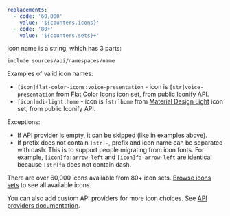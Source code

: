 ```yaml
replacements:
  - code: '60,000'
    value: '${counters.icons}'
  - code: '80+'
    value: '${counters.sets}+'
```

Icon name is a string, which has 3 parts:

`include sources/api/namespaces/name`

Examples of valid icon names:

- `[icon]flat-color-icons:voice-presentation` - icon is `[str]voice-presentation` from [Flat Color Icons](https://icon-sets.iconify.design/flat-color-icons/) icon set, from public Iconify API.
- `[icon]mdi-light:home` - icon is `[str]home` from [Material Design Light](https://icon-sets.iconify.design/mdi-light/) icon set, from public Iconify API.

Exceptions:

- If API provider is empty, it can be skipped (like in examples above).
- If prefix does not contain `[str]-`, prefix and icon name can be separated with dash. This is to support people migrating from icon fonts. For example, `[icon]fa:arrow-left` and `[icon]fa-arrow-left` are identical because `[str]fa` does not contain dash.

There are over 60,000 icons available from 80+ icon sets. [Browse icons sets](https://icon-sets.iconify.design/) to see all available icons.

You can also add custom API providers for more icon choices. See [API providers documentation](/sources/api/providers.md).
